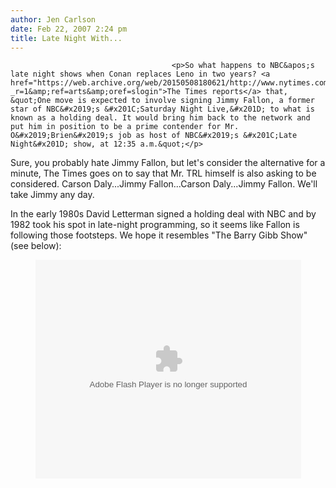 ```yaml
---
author: Jen Carlson
date: Feb 22, 2007 2:24 pm
title: Late Night With...
---
```


	
										<p>So what happens to NBC&apos;s late night shows when Conan replaces Leno in two years? <a href="https://web.archive.org/web/20150508180621/http://www.nytimes.com/2007/02/22/arts/television/22cona.html?_r=1&amp;ref=arts&amp;oref=slogin">The Times reports</a> that, &quot;One move is expected to involve signing Jimmy Fallon, a former star of NBC&#x2019;s &#x201C;Saturday Night Live,&#x201D; to what is known as a holding deal. It would bring him back to the network and put him in position to be a prime contender for Mr. O&#x2019;Brien&#x2019;s job as host of NBC&#x2019;s &#x201C;Late Night&#x201D; show, at 12:35 a.m.&quot;</p>

<p>Sure, you probably hate Jimmy Fallon, but let&apos;s consider the alternative for a minute, The Times goes on to say that Mr. TRL himself is also asking to be considered. Carson Daly...Jimmy Fallon...Carson Daly...Jimmy Fallon. We&apos;ll take Jimmy any day. </p>

<p>In the early 1980s David Letterman signed a holding deal with NBC and by 1982 took his spot in late-night programming, so it seems like Fallon is following those footsteps. We hope it resembles &quot;The Barry Gibb Show&quot; (see below):<br>
</p><p align="center"><object width="425" height="350"><param name="movie" value="http://www.youtube.com/v/1RUvW9ZVxKY"><param name="wmode" value="transparent"><embed src="https://web.archive.org/web/20150508180621oe_/http://www.youtube.com/v/1RUvW9ZVxKY" type="application/x-shockwave-flash" wmode="transparent" width="425" height="350"></object><br>
</p>					
										
									
				